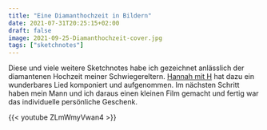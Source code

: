 ```yaml
---
title: "Eine Diamanthochzeit in Bildern"
date: 2021-07-31T20:25:15+02:00
draft: false
image: 2021-09-25-Diamanthochzeit-cover.jpg
tags: ["sketchnotes"]
---
```


Diese und viele weitere Sketchnotes habe ich gezeichnet anlässlich der diamantenen Hochzeit meiner Schwiegereltern. [Hannah mit H](https://www.hannahmith.de/) hat dazu ein wunderbares Lied komponiert und aufgenommen. Im nächsten Schritt haben mein Mann und ich daraus einen kleinen Film gemacht und fertig war das individuelle persönliche Geschenk. 

{{< youtube ZLmWmyVwan4 >}}
 